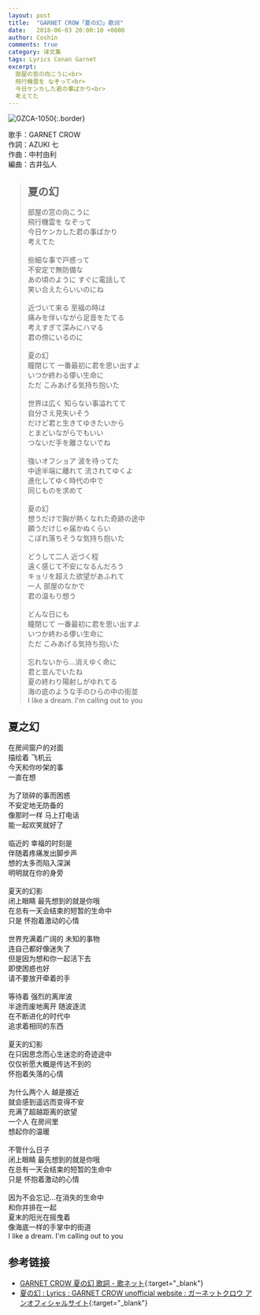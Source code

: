 ```yaml
---
layout: post
title:  "GARNET CROW「夏の幻」歌词"
date:   2018-06-03 20:00:10 +0800
author: Coshin
comments: true
category: 译文集
tags: Lyrics Conan Garnet
excerpt:
  部屋の窓の向こうに<br>
  飛行機雲を なぞって<br>
  今日ケンカした君の事ばかり<br>
  考えてた
---
```

![GZCA-1050](https://ganekuro.github.io/images/discography/single/GZCA-1050.jpg){:.border}

歌手：GARNET CROW<br>
作詞：AZUKI 七<br>
作曲：中村由利<br>
編曲：古井弘人

<blockquote class="original">
  <h2>夏の幻</h2>
  <p>
    部屋の窓の向こうに<br>
    飛行機雲を なぞって<br>
    今日ケンカした君の事ばかり<br>
    考えてた<br>
    <br>
    些細な事で戸惑って<br>
    不安定で無防備な<br>
    あの頃のように すぐに電話して<br>
    笑い合えたらいいのにね<br>
    <br>
    近づいて来る 至福の時は<br>
    痛みを伴いながら足音をたてる<br>
    考えすぎて深みにハマる<br>
    君の傍にいるのに<br>
    <br>
    夏の幻<br>
    瞳閉じて 一番最初に君を思い出すよ<br>
    いつか終わる儚い生命に<br>
    ただ こみあげる気持ち抱いた<br>
    <br>
    世界は広く 知らない事溢れてて<br>
    自分さえ見失いそう<br>
    だけど君と生きてゆきたいから<br>
    とまどいながらでもいい<br>
    つないだ手を離さないでね<br>
    <br>
    強いオフショア 波を待ってた<br>
    中途半端に離れて 流されてゆくよ<br>
    進化してゆく時代の中で<br>
    同じものを求めて<br>
    <br>
    夏の幻<br>
    想うだけで胸が熱くなれた奇跡の途中<br>
    願うだけじゃ届かぬくらい<br>
    こぼれ落ちそうな気持ち抱いた<br>
    <br>
    どうして二人 近づく程<br>
    遠く感じて不安になるんだろう<br>
    キョリを超えた欲望があふれて<br>
    一人 部屋のなかで<br>
    君の温もり想う<br>
    <br>
    どんな日にも<br>
    瞳閉じて 一番最初に君を思い出すよ<br>
    いつか終わる儚い生命に<br>
    ただ こみあげる気持ち抱いた<br>
    <br>
    忘れないから…消えゆく命に<br>
    君と並んでいたね<br>
    夏の終わり陽射しがゆれてる<br>
    海の底のような手のひらの中の街並<br>
    I like a dream. I'm calling out to you
  </p>
</blockquote>

<div class="translation">
  <h2>夏之幻</h2>
  <p>
    在房间窗户的对面<br>
    描绘着 飞机云<br>
    今天和你吵架的事<br>
    一直在想<br>
    <br>
    为了琐碎的事而困惑<br>
    不安定地无防备的<br>
    像那时一样 马上打电话<br>
    能一起欢笑就好了<br>
    <br>
    临近的 幸福的时刻是<br>
    伴随着疼痛发出脚步声<br>
    想的太多而陷入深渊<br>
    明明就在你的身旁<br>
    <br>
    夏天的幻影<br>
    闭上眼睛 最先想到的就是你哦<br>
    在总有一天会结束的短暂的生命中<br>
    只是 怀抱着激动的心情<br>
    <br>
    世界充满着广阔的 未知的事物<br>
    连自己都好像迷失了<br>
    但是因为想和你一起活下去<br>
    即使困惑也好<br>
    请不要放开牵着的手<br>
    <br>
    等待着 强烈的离岸波<br>
    半途而废地离开 随波逐流<br>
    在不断进化的时代中<br>
    追求着相同的东西<br>
    <br>
    夏天的幻影<br>
    在只因思念而心生迷恋的奇迹途中<br>
    仅仅祈愿大概是传达不到的<br>
    怀抱着失落的心情<br>
    <br>
    为什么两个人 越是接近<br>
    就会感到遥远而变得不安<br>
    充满了超越距离的欲望<br>
    一个人 在房间里<br>
    想起你的温暖<br>
    <br>
    不管什么日子<br>
    闭上眼睛 最先想到的就是你哦<br>
    在总有一天会结束的短暂的生命中<br>
    只是 怀抱着激动的心情<br>
    <br>
    因为不会忘记…在消失的生命中<br>
    和你并排在一起<br>
    夏末的阳光在摇曳着<br>
    像海底一样的手掌中的街道<br>
    I like a dream. I'm calling out to you
  </p>
</div>

## 参考链接

* [GARNET CROW 夏の幻 歌詞 - 歌ネット](https://www.uta-net.com/song/12675/){:target="_blank"}
* [夏の幻 : Lyrics : GARNET CROW unofficial website : ガーネットクロウ アンオフィシャルサイト](https://ganekuro.github.io/lyrics/original/Natsu-no-Maboroshi.html){:target="_blank"}
